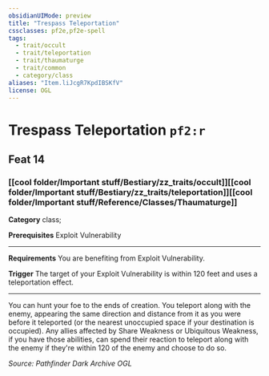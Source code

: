 ```yaml
---
obsidianUIMode: preview
title: "Trespass Teleportation"
cssclasses: pf2e,pf2e-spell
tags:
  - trait/occult
  - trait/teleportation
  - trait/thaumaturge
  - trait/common
  - category/class
aliases: "Item.liJcgR7KpdIBSKfV"
license: OGL
---
```

# Trespass Teleportation `pf2:r`
## Feat 14
### [[cool folder/Important stuff/Bestiary/zz_traits/occult]][[cool folder/Important stuff/Bestiary/zz_traits/teleportation]][[cool folder/Important stuff/Reference/Classes/Thaumaturge]]

**Category** class; 



**Prerequisites** Exploit Vulnerability
* * *
**Requirements** You are benefiting from Exploit Vulnerability.

**Trigger** The target of your Exploit Vulnerability is within 120 feet and uses a teleportation effect.

* * *

You can hunt your foe to the ends of creation. You teleport along with the enemy, appearing the same direction and distance from it as you were before it teleported (or the nearest unoccupied space if your destination is occupied). Any allies affected by Share Weakness or Ubiquitous Weakness, if you have those abilities, can spend their reaction to teleport along with the enemy if they're within 120 of the enemy and choose to do so.

*Source: Pathfinder Dark Archive*
*OGL*